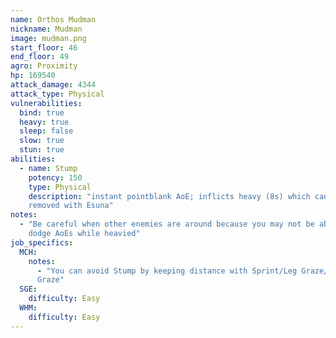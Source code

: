 ```yaml
---
name: Orthos Mudman
nickname: Mudman
image: mudman.png
start_floor: 46
end_floor: 49
agro: Proximity
hp: 169540
attack_damage: 4344
attack_type: Physical
vulnerabilities:
  bind: true
  heavy: true
  sleep: false
  slow: true
  stun: true
abilities:
  - name: Stump
    potency: 150
    type: Physical
    description: "instant pointblank AoE; inflicts heavy (8s) which cannot be
    removed with Esuna"
notes:
  - "Be careful when other enemies are around because you may not be able to
    dodge AoEs while heavied"
job_specifics:
  MCH:
    notes:
      - "You can avoid Stump by keeping distance with Sprint/Leg Graze/Foot
      Graze"
  SGE:
    difficulty: Easy
  WHM:
    difficulty: Easy
---
```


